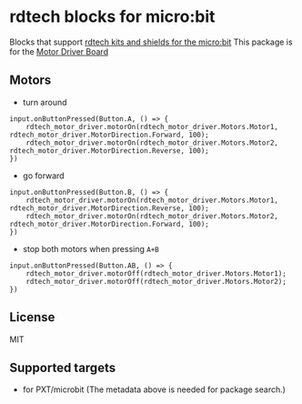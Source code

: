 # rdtech blocks for micro:bit

Blocks that support [rdtech kits and shields for the micro:bit](https://www.rdtech.co.uk/microbit.html)
This package is for the [Motor Driver Board](https://www.rdtech.co.uk/5620-motor-driver-board-for-the-bbc-microbit-v2.html)

## Motors

* turn around

```blocks
input.onButtonPressed(Button.A, () => {
    rdtech_motor_driver.motorOn(rdtech_motor_driver.Motors.Motor1, rdtech_motor_driver.MotorDirection.Forward, 100);
    rdtech_motor_driver.motorOn(rdtech_motor_driver.Motors.Motor2, rdtech_motor_driver.MotorDirection.Reverse, 100);
})
```

* go forward

```blocks
input.onButtonPressed(Button.B, () => {
    rdtech_motor_driver.motorOn(rdtech_motor_driver.Motors.Motor1, rdtech_motor_driver.MotorDirection.Reverse, 100);
    rdtech_motor_driver.motorOn(rdtech_motor_driver.Motors.Motor2, rdtech_motor_driver.MotorDirection.Forward, 100);
})
```

* stop both motors when pressing ``A+B``

```blocks
input.onButtonPressed(Button.AB, () => {
    rdtech_motor_driver.motorOff(rdtech_motor_driver.Motors.Motor1);
    rdtech_motor_driver.motorOff(rdtech_motor_driver.Motors.Motor2);
})
```

## License

MIT

## Supported targets

* for PXT/microbit
(The metadata above is needed for package search.)

